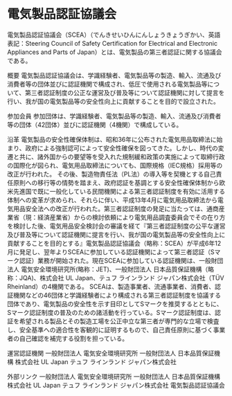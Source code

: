 # 電気製品認証協議会

電気製品認証協議会（SCEA）（でんきせいひんにんしょうきょうぎかい、英語表記：Steering Council of Safety Certification for Electrical and Electronic Appliances and Parts of Japan）とは、電気製品の第三者認証に関する協議会である。

概要
電気製品認証協議会は、学識経験者、電気製品等の製造、輸入、流通及び消費者等の団体並びに認証機関で構成され、低圧で使用される電気製品等について、第三者認証制度の公正な運営及び普及等について認証機関に対して提言を行い、我が国の電気製品等の安全性向上に貢献することを目的で設立された。

参加会員
参加団体は、学識経験者、電気製品等の製造、輸入、流通及び消費者等の団体（42団体）並びに認証機関（4機関）で構成している。

沿革
電気製品の安全性確保体制は、昭和36年に公布された電気用品取締法に始まり、政府による強制認可によって安全性確保を図ってきた。しかし、時代の変遷と共に、諸外国からの要望等を受入れた規制緩和政策の実施によって取締行政の国際化が図られ、電気用品取締法についても、国際規格（IEC規格）採用等の改正が行われた。
その後、製造物責任法（PL法）の導入等を契機とする自己責任原則への移行等の情勢を踏まえ、政府認証を基調とする安全性確保体制から欧米先進国で既に一般化している民間機関による第三者認証制度を有効に活用する体制への変革が求められ、それらに伴い、平成13年4月に電気用品取締法から電気用品安全法への改正が行われた。第三者認証制度の発足に当たっては、通商産業省（現：経済産業省）からの検討依頼により電気用品調査委員会でその在り方を検討した後、電気用品安全検討会の審議を経て『第三者認証制度の公平な運営及び普及等について認証機関に提言を行い、我が国の電気製品等の安全性向上に貢献することを目的とする』電気製品認証協議会（略称：SCEA）が平成6年12月に発足し、翌年よりSCEAに参加している認証機関によって第三者認証（Sマーク認証）業務が開始された。現在SCEAに参加している認証機関は、一般財団法人 電気安全環境研究所(略称：JET)、一般財団法人 日本品質保証機構（略称：JQA)、株式会社 UL Japan、テュフ ラインランド ジャパン株式会社（TÜV Rheinland）の4機関である。
SCEAは、製造事業者、流通事業者、消費者、認証機関などの46団体と学識経験者により構成される第三者認証制度を協議する団体であり、電気製品の安全性を示す目印としてSマークを推奨するとともに、Sマーク認証制度の普及のための諸活動を行っている。Sマーク認証制度は、認証を希望される製品とその製造工場を公正中立な第三者が専門的な立場で検査し、安全基準への適合性を客観的に証明するもので、自己責任原則に基づく事業者の自己確認を補完する役割を担っている。

運営認証機関
一般財団法人 電気安全環境研究所
一般財団法人 日本品質保証機構
株式会社 UL Japan
テュフ ラインランド ジャパン株式会社

外部リンク
一般財団法人 電気安全環境研究所
一般財団法人 日本品質保証機構
株式会社 UL Japan
テュフ ラインランド ジャパン株式会社
電気製品認証協議会
